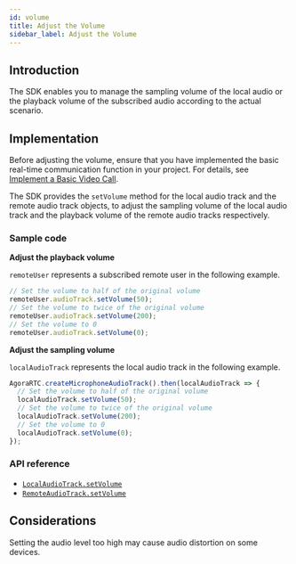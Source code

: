 ```yaml
---
id: volume
title: Adjust the Volume
sidebar_label: Adjust the Volume
---
```


## Introduction

The SDK enables you to manage the sampling volume of the local audio or the playback volume of the subscribed audio according to the actual scenario.

## Implementation

Before adjusting the volume, ensure that you have implemented the basic real-time communication function in your project. For details, see [Implement a Basic Video Call](basic_call.md).

The SDK provides the `setVolume` method for the local audio track and the remote audio track objects, to adjust the sampling volume of the local audio track and the playback volume of the remote audio tracks respectively.

### Sample code

**Adjust the playback volume**

`remoteUser` represents a subscribed remote user in the following example.

```javascript
// Set the volume to half of the original volume
remoteUser.audioTrack.setVolume(50);
// Set the volume to twice of the original volume
remoteUser.audioTrack.setVolume(200);
// Set the volume to 0
remoteUser.audioTrack.setVolume(0);
```

**Adjust the sampling volume**

`localAudioTrack` represents the local audio track in the following example.

```javascript
AgoraRTC.createMicrophoneAudioTrack().then(localAudioTrack => {
  // Set the volume to half of the original volume
  localAudioTrack.setVolume(50);
  // Set the volume to twice of the original volume
  localAudioTrack.setVolume(200);
  // Set the volume to 0
  localAudioTrack.setVolume(0);
});
```

### API reference
- [`LocalAudioTrack.setVolume`](/api/en/interfaces/ilocalaudiotrack.html#setvolume)
- [`RemoteAudioTrack.setVolume`](/api/en/interfaces/iremoteaudiotrack.html#setvolume)

## Considerations

Setting the audio level too high may cause audio distortion on some devices.